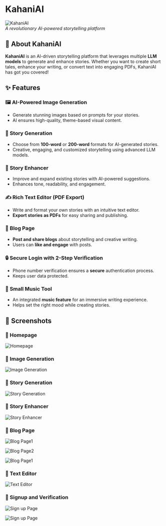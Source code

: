 # KahaniAI

![KahaniAI](https://your-image-url.com/banner.png)  
*A revolutionary AI-powered storytelling platform*

## 🚀 About KahaniAI
**KahaniAI** is an AI-driven storytelling platform that leverages multiple **LLM models** to generate and enhance stories. Whether you want to create short tales, enhance your writing, or convert text into engaging PDFs, KahaniAI has got you covered!

## ✨ Features

### 🖼️ AI-Powered Image Generation
- Generate stunning images based on prompts for your stories.
- AI ensures high-quality, theme-based visual content.

### 📖 Story Generation
- Choose from **100-word** or **200-word** formats for AI-generated stories.
- Creative, engaging, and customized storytelling using advanced LLM models.

### 📝 Story Enhancer
- Improve and expand existing stories with AI-powered suggestions.
- Enhances tone, readability, and engagement.

### ✍️ Rich Text Editor (PDF Export)
- Write and format your own stories with an intuitive text editor.
- **Export stories as PDFs** for easy sharing and publishing.

### 📰 Blog Page
- **Post and share blogs** about storytelling and creative writing.
- Users can **like and engage** with posts.

### 🔒 Secure Login with 2-Step Verification
- Phone number verification ensures a **secure** authentication process.
- Keeps user data protected.

### 🎵 Small Music Tool
- An integrated **music feature** for an immersive writing experience.
- Helps set the right mood while creating stories.

## 📸 Screenshots

### 🔹 Homepage
![Homepage](screenshots/home-page.png)

### 🔹 Image Generation
![Image Generation](screenshots/Image-Generation.png)

### 🔹 Story Generation
![Story Generation](screenshots/story-generation.png)

### 🔹 Story Enhancer
![Story Enhancer](screenshots/story-enhancer.png)

### 🔹 Blog Page
![Blog Page1](screenshots/blog-pg1.png)

![Blog Page2](screenshots/blog-pg2.png)

![Blog Page1](screenshots/full-blog-pg.png)


### 🔹 Text Editor
![Text Editor](screenshots/text-editor.png)

### 🔹 Signup and Verification
![Sign up Page](screenshots/sign-up.png)

![Sign up Page](screentshots/verification.png)


